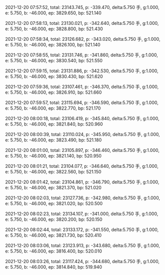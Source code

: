 2021-12-20 07:57:52, total: 23143.745, p: -339.470, delta:5.750 手, g:1.000, e: 5.750, b: -46.000, ep: 3829.650, bp: 521.140

2021-12-20 07:58:13, total: 23130.021, p: -342.640, delta:5.750 手, g:1.000, e: 5.750, b: -46.000, ep: 3828.800, bp: 521.430

2021-12-20 07:58:34, total: 23126.682, p: -343.020, delta:5.750 手, g:1.000, e: 5.750, b: -46.000, ep: 3826.100, bp: 521.140

2021-12-20 07:58:55, total: 23131.746, p: -341.860, delta:5.750 手, g:1.000, e: 5.750, b: -46.000, ep: 3830.540, bp: 521.550

2021-12-20 07:59:15, total: 23131.886, p: -342.530, delta:5.750 手, g:1.000, e: 5.750, b: -46.000, ep: 3830.430, bp: 521.620

2021-12-20 07:59:36, total: 23107.461, p: -346.370, delta:5.750 手, g:1.000, e: 5.750, b: -46.000, ep: 3826.910, bp: 521.660

2021-12-20 07:59:57, total: 23115.694, p: -346.590, delta:5.750 手, g:1.000, e: 5.750, b: -46.000, ep: 3822.770, bp: 521.170

2021-12-20 08:00:18, total: 23106.419, p: -345.840, delta:5.750 手, g:1.000, e: 5.750, b: -46.000, ep: 3821.840, bp: 520.960

2021-12-20 08:00:39, total: 23110.024, p: -345.950, delta:5.750 手, g:1.000, e: 5.750, b: -46.000, ep: 3823.490, bp: 521.180

2021-12-20 08:01:00, total: 23105.897, p: -346.460, delta:5.750 手, g:1.000, e: 5.750, b: -46.000, ep: 3821.140, bp: 520.950

2021-12-20 08:01:21, total: 23104.077, p: -346.640, delta:5.750 手, g:1.000, e: 5.750, b: -46.000, ep: 3822.560, bp: 521.150

2021-12-20 08:01:42, total: 23104.861, p: -346.790, delta:5.750 手, g:1.000, e: 5.750, b: -46.000, ep: 3821.370, bp: 521.020

2021-12-20 08:02:03, total: 23127.736, p: -342.980, delta:5.750 手, g:1.000, e: 5.750, b: -46.000, ep: 3821.020, bp: 520.500

2021-12-20 08:02:23, total: 23134.107, p: -341.000, delta:5.750 手, g:1.000, e: 5.750, b: -46.000, ep: 3820.200, bp: 520.150

2021-12-20 08:02:44, total: 23133.172, p: -341.550, delta:5.750 手, g:1.000, e: 5.750, b: -46.000, ep: 3821.730, bp: 520.410

2021-12-20 08:03:06, total: 23123.913, p: -343.680, delta:5.750 手, g:1.000, e: 5.750, b: -46.000, ep: 3816.400, bp: 520.010

2021-12-20 08:03:26, total: 23117.424, p: -344.680, delta:5.750 手, g:1.000, e: 5.750, b: -46.000, ep: 3814.840, bp: 519.940